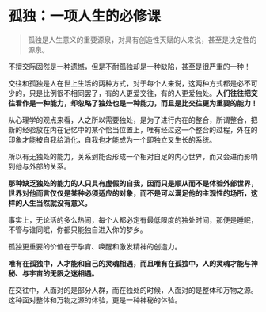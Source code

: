# 孤独：一项人生的必修课

> 孤独是人生意义的重要源泉，对具有创造性天赋的人来说，甚至是决定性的源泉。

不擅交际固然是一种遗憾，但是不耐孤独却是一种缺陷，甚至是很严重的一种！

交往和孤独是人在世上生活的两种方式，对于每个人来说，这两种方式都是必不可少的，只是比例很不相同罢了，有的人更爱交往，有的人更爱独处。**人们往往把交往看作是一种能力，却忽略了独处也是一种能力，而且是比交往更为重要的能力！**

从心理学的观点来看，人之所以需要独处，是为了进行内在的整合，所谓整合，把新的经验放在内在记忆中的某个恰当位置上，唯有经过这一个整合的过程，外在的印象才能被自我给消化，自我也才能成为一个即独立又生长的系统。

所以有无独处的能力，关系到能否形成一个相对自足的内心世界，而又会进而影响到他与外部的关系。

**那种缺乏独处的能力的人只具有虚假的自我，因而只是顺从而不是体验外部世界，世界对他而言仅仅是某种必须适应的对象，而不是可以满足他的主观性的场所，这样的人生当然就没有意义。**

事实上，无论活的多么热闹，每个人都必定有最低限度的独处时间，那便是睡眠，不管与谁同眠，你都只能独自进入你的梦乡。

孤独更重要的价值在于孕育、唤醒和激发精神的创造力。

**唯有在孤独中，人才能和自己的灵魂相遇，而且唯有在孤独中，人的灵魂才能与神秘、与宇宙的无限之迷相遇。**

在交往中，人面对的是部分人群，而在独处的时候，人面对的是整体和万物之源。这种面对整体和万物之源的体验，更是一种神秘的体验。

